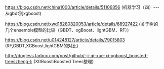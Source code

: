 


https://blog.csdn.net/china1000/article/details/51106856 (机器学习（四）--- 从gbdt到xgboost)

https://blog.csdn.net/xwd18280820053/article/details/68927422 (关于树的几个ensemble模型的比较（GBDT、xgBoost、lightGBM、RF）)

https://blog.csdn.net/u014248127/article/details/79015803 (RF,GBDT,XGBoost,lightGBM的对比)

http://dogless.farbox.com/post/github/-ji-qi-xue-xi-xgboost_boosted-treeszheng-li (XGBoost:Boosted Trees整理)